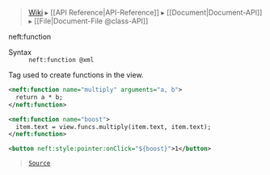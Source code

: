 > [Wiki](Home) ▸ [[API Reference|API-Reference]] ▸ [[Document|Document-API]] ▸ [[File|Document-File @class-API]]

neft:function
<dl><dt>Syntax</dt><dd><code>neft:function @xml</code></dd></dl>
Tag used to create functions in the view.

```xml
<neft:function name="multiply" arguments="a, b">
  return a * b;
</neft:function>

<neft:function name="boost">
  item.text = view.funcs.multiply(item.text, item.text);
</neft:function>

<button neft:style:pointer:onClick="${boost}">1</button>
```

> [`Source`](/Neft-io/neft/blob/feb74662c4f7ee7aedc58bcb4488ea1b56f65be9/src/document/file/parse/funcs.litcoffee#neftfunction)

